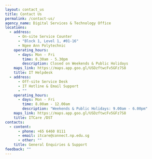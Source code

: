 ```yaml
---
layout: contact_us
title: Contact Us
permalink: /contact-us/
agency_name: Digital Services & Technology Office
locations:
  - address:
      - On-site Service Counter
      - "Block 1, Level 1, #01-16"
      - Ngee Ann Polytechnic
    operating_hours:
      - days: Mon - Fri
        time: 8.30am - 5.30pm
        description: Closed on Weekends & Public Holidays
    maps_link: https://maps.app.goo.gl/USDzftwcFv5GFz7S8
    title: IT Helpdesk
  - address:
      - Off-site Service Desk
      - IT Hotline & Email Support
      - ""
    operating_hours:
      - days: Mon - Fri
        time: 8.00am - 12.00am
        description: "Weekends & Public Holidays: 9.00am - 6.00pm"
    maps_link: https://maps.app.goo.gl/USDzftwcFv5GFz7S8
    title: ITCare /DST
contacts:
  - content:
      - phone: +65 6460 8111
      - email: itcare@connect.np.edu.sg
      - other: ""
    title: General Enquiries & Support
feedback: ""
---
```

